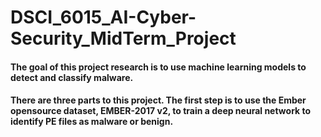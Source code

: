 # DSCI_6015_AI-Cyber-Security_MidTerm_Project


#### The goal of this project research is to use machine learning models to detect and classify malware. 
#### There are three parts to this project. The first step is to use the Ember opensource dataset, EMBER-2017 v2, to train a deep neural network to identify PE files as malware or benign.
